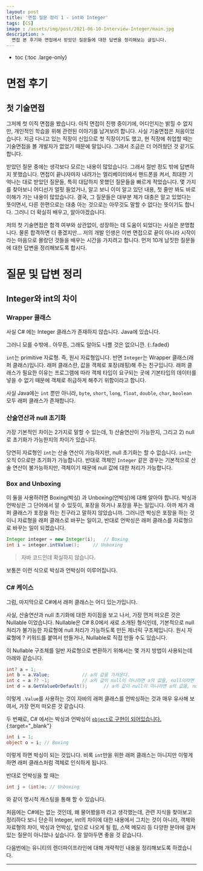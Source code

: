 ```yaml
---
layout: post
title: '면접 질문 정리 1 - int와 Integer'
tags: [CS]
image : /assets/img/post/2021-06-10-Interview-Integer/main.jpg
description: >
  면접 본 후기와 면접에서 받았던 질문들에 대한 답변을 정리해보는 글입니다.
---
```


* toc
{:toc .large-only}


# 면접 후기

## 첫 기술면접

그저께 첫 이직 면접을 봤습니다. 아직 면접이 진행 중이기에, 어디인지는 밝힐 수 없지만, 개인적인 학습을 위해 관련된 이야기를 남겨보려 합니다. 사실 기술면접은 처음이었습니다. 지금 다니고 있는 직장이 신입으로 첫 직장이기도 했고, 현 직장에 취업할 때는 기술면접을 볼 개발자가 없었기 때문에 말입니다. 그래서 조금은 더 어려웠던 것 같기도 합니다. 

받았던 질문 중에는 생각보다 모르는 내용이 많았습니다. 그래서 절반 정도 밖에 답변하지 못했습니다. 면접이 끝나자마자 내려가는 엘리베이터에서 핸드폰을 켜서, 최대한 기억나는 대로 받았던 질문들, 특히 대답하지 못했던 질문들을 빠르게 적었습니다. 몇 가지를 찾아보니 어디선가 얼핏 들었거나, 알고 보니 이미 알고 있던 내용, 첫 줄만 봐도 바로 이해가 가는 내용이 많았습니다. 결국, 그 질문들은 대부분 제가 대충은 알고 있었다는 뜻이면서, 다른 한편으로는 대충 아는 것으로는 아무것도 말할 수 없다는 뜻이기도 합니다. 그러니 더 확실히 배우고, 알아야겠습니다. 

저의 첫 기술면접은 합격 여부와 상관없이, 성장하는 데 도움이 되었다는 사실은 분명합니다. 물론 합격하면 더 좋겠지만... 저의 개발 인생은 이번 면접으로 끝이 아니라 시작이라는 마음으로 몰랐던 것들을 배우는 시간을 가지려고 합니다. 먼저 10개 남짓한 질문들에 대한 답변을 정리해보도록 합시다. 




# 질문 및 답변 정리

## Integer와 int의 차이

### Wrapper 클래스

사실 C# 에는 Integer 클래스가 존재하지 않습니다. Java에 있습니다. 

그러니 모를 수밖에.. 아무튼, 그래도 알아도 나쁠 것은 없으니깐.
{:.faded}

`int`는 primitive 자료형. 즉, 원시 자료형입니다. 반면 `Integer`는 Wrapper 클래스(래퍼 클래스)입니다. 래퍼 클래스란, 값을 객체로 포장(래핑)해 주는 친구입니다.
래퍼 클래스가 필요한 이유는 프로그램에 따라 객체 타입이 요구되는 곳에 기본타입의 데이터를 넣을 수 없기 때문에 객체로 취급하게 해주기 위함이라고 합니다.

사실 Java에는 `int` 뿐만 아니라, `byte`, `short`, `long`, `float`, `double`, `char`, `boolean` 모두 래퍼 클래스가 존재합니다.

### 산술연산과 null 초기화

가장 기본적인 차이는 2가지로 말할 수 있는데, 1) 산술연산이 가능한지, 그리고 2) null로 초기화가 가능한지의 차이가 있습니다.

당연히 자료형인 `int`는 산술 연산이 가능하지만, null 초기화는 할 수 없습니다. `int`는 오직 0으로만 초기화가 가능합니다. 
반대로 객체인 `Integer` 같은 경우는 기본적으로 산술 연산이 불가능하지만, 객체이기 때문에 null 값에 대한 처리가 가능합니다. 

### Box and Unboxing

이 둘을 사용하려면 Boxing(박싱) 과 Unboxing(언박싱)에 대해 알아야 합니다. 박싱과 언박싱은 그 단어에서 알 수 있듯이, 포장을 하거나 포장을 푸는 일입니다. 아까 제가 래퍼 클래스가 포장을 하는 친구라고 말하지 않았습니까. 그러니깐 박싱은 포장을 하는 것이니 자료형을 래퍼 클래스로 바꾸는 일이고, 반대로 언박싱은 래퍼 클래스를 자료형으로 바꾸는 일이 되겠습니다.

```java
Integer integer = new Integer(i);	// Boxing
int i = integer.intValue();		// Unboxing
```

> 자바 코드인데 확실하지 않습니다.

보통은 이런 식으로 박싱과 언박싱이 이루어집니다.

### C# 케이스

그럼, 마지막으로 C#에서 래퍼 클래스는 어디 있는가입니다.

사실, 산술연산과 null 초기화에 대한 차이점을 보고 나서, 가장 먼저 떠오른 것은 Nullable 이었습니다. Nullable은 C# 8.0에서 새로 소개된 형식인데, 기본적으로 null 처리가 불가능한 자료형에 null 처리가 가능하도록 만든 제너릭 구조체입니다. 원시 자료형에 ? 키워드를 붙여서 만들거나, Nullable<T>로 직접 만들 수도 있습니다.

이 Nullable 구조체를 일반 자료형으로 변환하기 위해서는 몇 가지 방법이 사용되는데 아래와 같습니다.

```csharp
int? a = 1;
int b = a.Value;			// a의 값을 가져온다.
int c = a ?? -1;			// a의 값이 null이 아니라면 a의 값을, null이라면 -1을 반환한다.
int d = a.GetValueOrDefault();		// a의 값이 null이 아니라면 a의 값을, null이라면 default값을 반환한다.
```

이렇게 `.Value`를 사용하는 것이 자바의 래퍼 클래스를 언박싱하는 것과 매우 유사해 보여서, 가장 먼저 떠오른 것 같습니다.



두 번째로, C# 에서는 박싱과 언박싱이 [`object`로 구현이 되어있습니다.](https://docs.microsoft.com/ko-kr/dotnet/csharp/programming-guide/types/boxing-and-unboxing){:target="_blank"}

```csharp
int i = 1;
object o = i; // Boxing
```

이렇게 하면 박싱이 되는 것입니다. 비록 `int`만을 위한 래퍼 클래스는 아니지만 이렇게 하면 래퍼 클래스처럼 객체로 인식하게 됩니다.

반대로 언박싱을 할 때는 

```csharp
int j = (int)o; // Unboxing
```

와 같이 명시적 캐스팅을 통해 할 수 있습니다.

처음에는 C#에는 없는 것인데, 왜 물어봤을까 라고 생각했는데, 관련 지식을 찾아보고 정리하다 보니 단순히 Integer, int의 차이에 대한 내용에서 그치는 것이 아니라, 객체와 자료형의 차이, 박싱과 언박싱, 앞으로 나오게 될 힙, 스택 메모리 등 다양한 분야에 걸쳐있는 질문이 아니었나 싶습니다. 잘 알아두면 좋을 것 같습니다. 

다음번에는 유니티의 렌더파이프라인에 대해 개략적인 내용을 정리해보도록 하겠습니다.

---